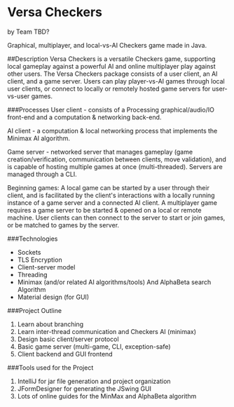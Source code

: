 # Versa Checkers
by Team TBD?

Graphical, multiplayer, and local-vs-AI Checkers game made in Java.

##Description
Versa Checkers is a versatile Checkers game, supporting local gameplay against a powerful AI and online multiplayer play against other users. The Versa Checkers package consists of a user client, an AI client, and a game server. Users can play player-vs-AI games through local user clients, or connect to locally or remotely hosted game servers for user-vs-user games.

###Processes
User client - consists of a Processing graphical/audio/IO front-end and a computation & networking back-end.

AI client - a computation & local networking process that implements the Minimax AI algorithm.

Game server - networked server that manages gameplay (game creation/verification, communication between clients, move validation), and is capable of hosting multiple games at once (multi-threaded). Servers are managed through a CLI.

Beginning games:
A local game can be started by a user through their client, and is facilitated by the client's interactions with a locally running instance of a game server and a connected AI client. A multiplayer game requires a game server to be started & opened on a local or remote machine. User clients can then connect to the server to start or join games, or be matched to games by the server.

###Technologies
* Sockets
* TLS Encryption
* Client-server model
* Threading
* Minimax (and/or related AI algorithms/tools) And AlphaBeta search Algorithm 
* Material design (for GUI)

###Project Outline
1. Learn about branching
2. Learn inter-thread communication and Checkers AI (minimax)
3. Design basic client/server protocol
4. Basic game server (multi-game, CLI, exception-safe)
5. Client backend and GUI frontend

###Tools used for the Project
1. IntelliJ for jar file generation and project organization
2. JFormDesigner for generating the JSwing GUI 
3. Lots of online guides for the MinMax and AlphaBeta algorithm 
